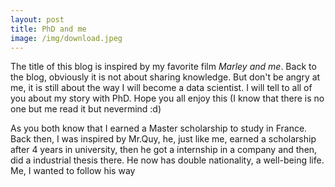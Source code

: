 ```yaml
---
layout: post
title: PhD and me
image: /img/download.jpeg
---
```


The title of this blog is inspired by my favorite film *Marley and me*. Back to the blog, obviously it is not about sharing knowledge. But don't be angry at me, it is still about the way I will become a data scientist. I will tell to all of you about my story with PhD. Hope you all enjoy this (I know that there is no one but me read it but nevermind :d)

As you both know that I earned a Master scholarship to study in France. Back then, I was inspired by Mr.Quy, he, just like me, earned a scholarship after 4 years in university, then he got a internship in a company and then, did a industrial thesis there. He now has double nationality, a well-being life. Me, I wanted to follow his way